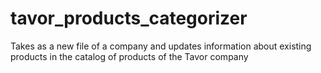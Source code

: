 # tavor_products_categorizer
Takes as a new file of a company and updates information about existing products in the catalog of products of the Tavor company
